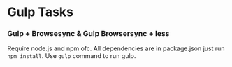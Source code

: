 # Gulp Tasks

### Gulp + Browsesync & Gulp Browsersync + less 
Require node.js and npm ofc. All dependencies are in package.json just run `npm install`. Use `gulp` command to run gulp.